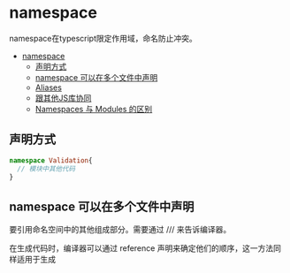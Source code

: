 

# namespace

namespace在typescript限定作用域，命名防止冲突。

   * [namespace](#namespace)
      * [声明方式](#声明方式)
      * [namespace 可以在多个文件中声明](#namespace-可以在多个文件中声明)
      * [Aliases](#aliases)
      * [跟其他JS库协同](#跟其他js库协同)
      * [Namespaces 与 Modules 的区别](#namespaces-与-modules-的区别)


## 声明方式
```typescript
namespace Validation{
  // 模块中其他代码
}
```


## namespace 可以在多个文件中声明

要引用命名空间中的其他组成部分。需要通过 /// <reference path="Validation.ts"/> 来告诉编译器。

在生成代码时，编译器可以通过 reference 声明来确定他们的顺序，这一方法同样适用于生成 <script> 标签。

## Aliases
可以通过 import q = x.y.z 的形式来为常用的命名空间比较深的对象创建别名。


## 跟其他JS库协同

类似模块，同样也可以通过为其他 JS 库使用了命名空间的库创建 .d.ts 文件的声明文件，如为 D3 JS 库，可以创建这样的声明文件：

```typescript
declare namespace D3{
    export interface Selectors { ... }
}
declare var d3: D3.Base;
```

## Namespaces 与 Modules 的区别

Namespaces就好比是一个简单的JS全局对象。所以他们的区别是很明显。

另外现在Modules才是推荐的组织代码结构的方式。除非很有必要使用一个命名空间否则不建议使用。

